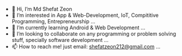 - 👋 Hi, I’m Md Shefat Zeon
- 👀 I’m interested in App & Web-Development, IoT, Compititive Programming, Entrepreneurship ...
- 🌱 I’m currently learning Android & Web Development ...
- 💞️ I’m looking to collaborate on any programming or problem solving stuff, specially software development ...
- 📫 How to reach me! just email: shefatzeon212@gmail.com ...

<!---
zeon-X/zeon-X is a ✨ special ✨ repository because its `README.md` (this file) appears on your GitHub profile.
You can click the Preview link to take a look at your changes.
--->
